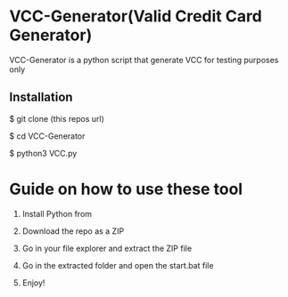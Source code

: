 # VCC-Generator(Valid Credit Card Generator)
VCC-Generator is a python script that generate VCC for testing purposes only<br>  

 
<h2>Installation</h2>
 
<p>$ git clone (this repos url)</p>
<p>$ cd VCC-Generator</p> 
<p>$ python3 VCC.py</p>  
  
# Guide on how to use these tool  
  
1. Install Python from

2. Download the repo as a ZIP   

3. Go in your file explorer and extract the ZIP file
   
4. Go in the extracted folder and open the start.bat file 
 
5. Enjoy!